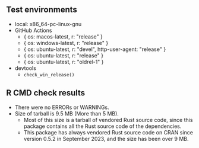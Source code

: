 ## Test environments

- local: x86_64-pc-linux-gnu
- GitHub Actions
  - { os: macos-latest, r: "release" }
  - { os: windows-latest, r: "release" }
  - { os: ubuntu-latest, r: "devel", http-user-agent: "release" }
  - { os: ubuntu-latest, r: "release" }
  - { os: ubuntu-latest, r: "oldrel-1" }
- devtools
  - `check_win_release()`

## R CMD check results

- There were no ERRORs or WARNINGs.
- Size of tarball is 9.5 MB (More than 5 MB).
  - Most of this size is a tarball of vendored Rust source code,
    since this package contains all the Rust source code of the dependencies.
  - This package has always vendored Rust source code on CRAN since version 0.5.2
    in September 2023, and the size has been over 9 MB.
